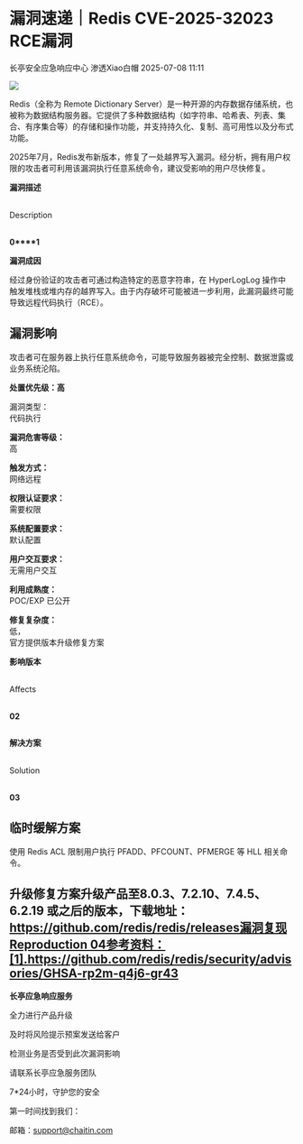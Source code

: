 #  漏洞速递｜Redis CVE-2025-32023 RCE漏洞  
长亭安全应急响应中心  渗透Xiao白帽   2025-07-08 11:11  
  
![](https://mmbiz.qpic.cn/sz_mmbiz_png/FOh11C4BDicQ76tVFYHdFWZorpjUfFolIEr8D1pib7esI8dP2YXtUIV2g68yDTLqIPlZKqpKPgkTOCE9rnvOe9Eg/640?wx_fmt=png&from=appmsg "")  
  
  
Redis（全称为 Remote Dictionary Server）是一种开源的内存数据存储系统，也被称为数据结构服务器。它提供了多种数据结构（如字符串、哈希表、列表、集合、有序集合等）的存储和操作功能，并支持持久化、复制、高可用性以及分布式功能。  
  
2025年7月，Redis发布新版本，修复了一处越界写入漏洞。经分析，拥有用户权限的攻击者可利用该漏洞执行任意系统命令，建议受影响的用户尽快修复。  
  
  
  
**漏洞描述**  
  
   
Description  
   
  
  
  
**0****1**  
  
**漏洞成因**  
  
经过身份验证的攻击者可通过构造特定的恶意字符串，在 HyperLogLog 操作中触发堆栈或堆内存的越界写入。由于内存破坏可能被进一步利用，此漏洞最终可能导致远程代码执行（RCE）。  
  
## 漏洞影响  
  
攻击者可在服务器上执行任意系统命令，可能导致服务器被完全控制、数据泄露或业务系统沦陷。  
  
  
**处置优先级：高**  
  
漏洞类型：  
代码执行  
  
**漏洞危害等级：**  
高  
  
**触发方式：**  
网络远程  
  
**权限认证要求：**  
需要权限  
  
**系统配置要求：**  
默认配置  
  
**用户交互要求：**  
无需用户交互  
  
**利用成熟度：**  
POC/EXP 已公开  
  
**修复复杂度：**  
低，  
官方提供版本升级修复方案  
  
  
  
  
  
**影响版本**  
  
   
Affects  
   
  
  
  
**02**  
```
```  
  
**解决方案**  
  
   
Solution  
   
  
  
  
**03**  
  
##   
  
## 临时缓解方案  
  
  
使用 Redis ACL 限制用户执行 PFADD、PFCOUNT、PFMERGE 等 HLL 相关命令。  
  
## 升级修复方案升级产品至8.0.3、7.2.10、7.4.5、6.2.19 或之后的版本，下载地址：https://github.com/redis/redis/releases漏洞复现Reproduction 04参考资料：[1].https://github.com/redis/redis/security/advisories/GHSA-rp2m-q4j6-gr43  
  
  
**长亭应急响应服务**  
  
  
  
  
全力进行产品升级  
  
及时将风险提示预案发送给客户  
  
检测业务是否受到此次漏洞影响  
  
请联系长亭应急服务团队  
  
7*24小时，守护您的安全  
  
  
第一时间找到我们：  
  
邮箱：support@chaitin.com  
  
